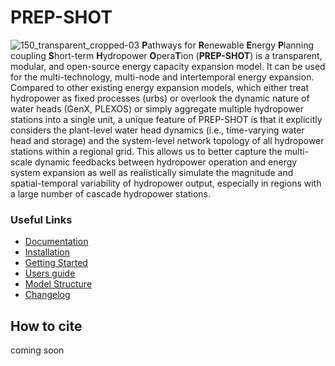 # PREP-SHOT
![150_transparent_cropped-03](https://user-images.githubusercontent.com/50036800/221886195-3113531b-f9c4-4c6a-bb66-612c8b9c3d9a.png)
**P**athways for **R**enewable **E**nergy **P**lanning coupling **S**hort-term **H**ydropower **O**pera**T**ion (**PREP-SHOT**) is a transparent, modular, and open-source energy capacity expansion model. It can be used for the multi-technology, multi-node and intertemporal energy expansion. Compared to other existing energy expansion models, which either treat hydropower as fixed processes (urbs) or overlook the dynamic nature of water heads (GenX, PLEXOS) or simply aggregate multiple hydropower stations into a single unit, a unique feature of PREP-SHOT is that it explicitly considers the plant-level water head dynamics (i.e., time-varying water head and storage) and the system-level network topology of all hydropower stations within a regional grid. This allows us to better capture the multi-scale dynamic feedbacks between hydropower operation and energy system expansion as well as realistically simulate the magnitude and spatial-temporal variability of hydropower output, especially in regions with a large number of cascade hydropower stations.

### Useful Links

- [Documentation](https://prep-next.github.io/PREP-SHOT/index.html)
- [Installation](https://prep-next.github.io/PREP-SHOT/Installation.html)
- [Getting Started](https://prep-next.github.io/PREP-SHOT/Introduction.html)
- [Users guide](https://prep-next.github.io/PREP-SHOT/Users_guide.html)
- [Model Structure](https://prep-next.github.io/PREP-SHOT/Model_structure.html)
- [Changelog](https://prep-next.github.io/PREP-SHOT/Changelog.html)

## How to cite

coming soon




